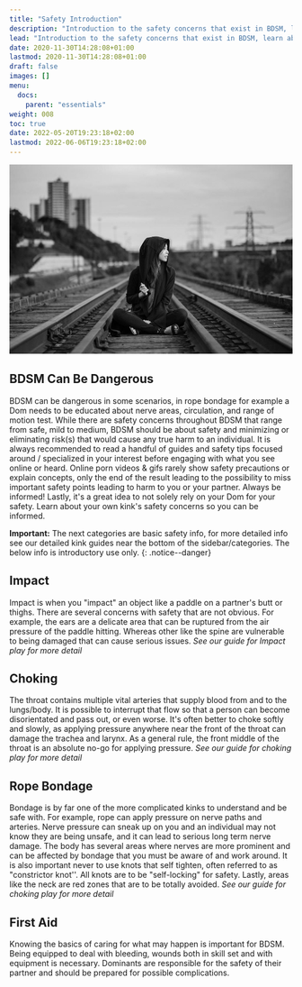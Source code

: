 ```yaml
---
title: "Safety Introduction"
description: "Introduction to the safety concerns that exist in BDSM, learn about why its important to learn about safety to protect yourself and your partner."
lead: "Introduction to the safety concerns that exist in BDSM, learn about why its important to learn about safety to protect yourself and your partner."
date: 2020-11-30T14:28:08+01:00
lastmod: 2020-11-30T14:28:08+01:00
draft: false
images: []
menu:
  docs:
    parent: "essentials"
weight: 008
toc: true
date: 2022-05-20T19:23:18+02:00
lastmod: 2022-06-06T19:23:18+02:00
---
```


![Image](railroad-tracks-863675_960_720.jpg)

## BDSM Can Be Dangerous

BDSM can be dangerous in some scenarios, in rope bondage for example a Dom needs to be educated about nerve areas, circulation, and range of motion test. While there are safety concerns throughout BDSM that range from safe, mild to medium, BDSM should be about safety and minimizing or eliminating risk(s) that would cause any true harm to an individual. It is always recommended to read a handful of guides and safety tips focused around / specialized in your interest before engaging with what you see online or heard. Online porn videos & gifs rarely show safety precautions or explain concepts, only the end of the result leading to the possibility to miss important safety points leading to harm to you or your partner. Always be informed! Lastly, it's a great idea to not solely rely on your Dom for your safety. Learn about your own kink's safety concerns so you can be informed.

**Important:** The next categories are basic safety info, for more detailed info see our detailed kink guides near the bottom of the sidebar/categories. The below info is introductory use only.
{: .notice--danger}

## Impact

Impact is when you "impact" an object like a paddle on a partner's butt or thighs. There are several concerns with safety that are not obvious. For example, the ears are a delicate area that can be ruptured from the air pressure of the paddle hitting. Whereas other like the spine are vulnerable to being damaged that can cause serious issues.
*See our guide for Impact play for more detail*

## Choking

The throat contains multiple vital arteries that supply blood from and to the lungs/body. It is possible to interrupt that flow so that a person can become disorientated and pass out, or even worse. It's often better to choke softly and slowly, as applying pressure anywhere near the front of the throat can damage the trachea and larynx. As a general rule, the front middle of the throat is an absolute no-go for applying pressure.
*See our guide for choking play for more detail*

## Rope Bondage

Bondage is by far one of the more complicated kinks to understand and be safe with. For example, rope can apply pressure on nerve paths and arteries. Nerve pressure can sneak up on you and an individual may not know they are being unsafe, and it can lead to serious long term nerve damage. The body has several areas where nerves are more prominent and can be affected by bondage that you must be aware of and work around. It is also important never to use knots that self tighten, often referred to as "constrictor knot''. All knots are to be "self-locking" for safety. Lastly, areas like the neck are red zones that are to be totally avoided.
*See our guide for choking play for more detail*

## First Aid

Knowing the basics of caring for what may happen is important for BDSM. Being equipped to deal with bleeding, wounds both in skill set and with equipment is necessary. Dominants are responsible for the safety of their partner and should be prepared for possible complications.
